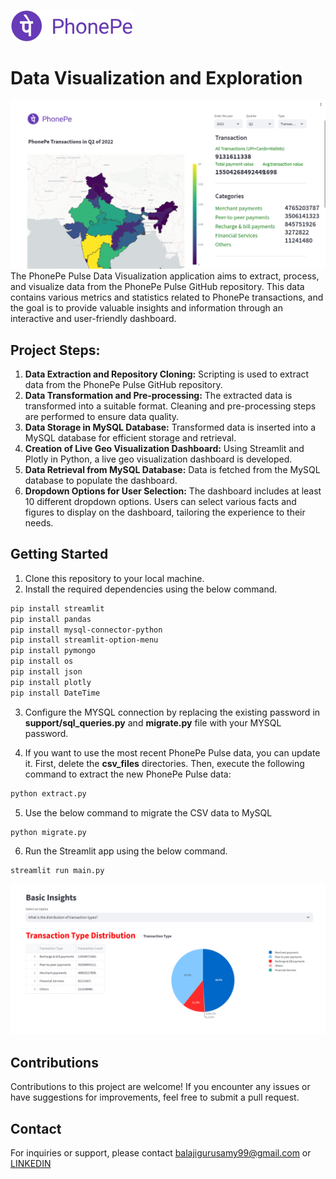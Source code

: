 ![img](images/PhonePe-Logo3.png)

# Data Visualization and Exploration
![image](images/map.png)
The PhonePe Pulse Data Visualization application aims to extract, process, and visualize data from the PhonePe Pulse GitHub repository. This data contains various metrics and statistics related to PhonePe transactions, and the goal is to provide valuable insights and information through an interactive and user-friendly dashboard.

## Project Steps:

1. **Data Extraction and Repository Cloning:**
Scripting is used to extract data from the PhonePe Pulse GitHub repository.
2. **Data Transformation and Pre-processing:**
The extracted data is transformed into a suitable format.
Cleaning and pre-processing steps are performed to ensure data quality.
3. **Data Storage in MySQL Database:**
Transformed data is inserted into a MySQL database for efficient storage and retrieval.
4. **Creation of Live Geo Visualization Dashboard:**
Using Streamlit and Plotly in Python, a live geo visualization dashboard is developed.
5. **Data Retrieval from MySQL Database:**
Data is fetched from the MySQL database to populate the dashboard.
6. **Dropdown Options for User Selection:**
The dashboard includes at least 10 different dropdown options.
Users can select various facts and figures to display on the dashboard, tailoring the experience to their needs.

## Getting Started

1. Clone this repository to your local machine.
2. Install the required dependencies using the below command.
```bash
pip install streamlit
pip install pandas
pip install mysql-connector-python
pip install streamlit-option-menu
pip install pymongo
pip install os
pip install json
pip install plotly
pip install DateTime
```

3. Configure the MYSQL connection by replacing the existing password in **support/sql_queries.py** and **migrate.py** file with your MYSQL password. 

4. If you want to use the most recent PhonePe Pulse data, you can update it. First, delete the **csv_files** directories. Then, execute the following command to extract the new PhonePe Pulse data:

```bash
python extract.py
```
5. Use the below command to migrate the CSV data to MySQL
```bash
python migrate.py
```
6. Run the Streamlit app using the below command.
```bash
streamlit run main.py
```

![img](./images/insights.png)

## Contributions
Contributions to this project are welcome! If you encounter any issues or have suggestions for improvements, feel free to submit a pull request.

## Contact
For inquiries or support, please contact balajigurusamy99@gmail.com or 
[LINKEDIN](https://www.linkedin.com/in/balajiguru/)


